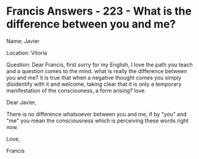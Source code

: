 # Francis Answers - 223 - What is the difference between you and me?

Name: Javier&nbsp;  

Location: Vitoria&nbsp;  

Question: Dear Francis, first sorry for my English, I love the path you teach and a question comes to the mind. what is really the difference between you and me? it is true that when a negative thought comes you simply disidentify with it and welcome, taking clear that it is only a temporary manifestation of the consciouness, a form arising? love.

Dear Javier,

There is no difference whatsoever between you and me, if by &quot;you&quot; and &quot;me&quot; you mean the consciousness which is perceiving these words right now.

Love,

Francis  

